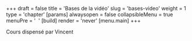 +++
draft = false
title = 'Bases de la vidéo'
slug = 'bases-video'
weight = 1
type = 'chapter'
[params]
    alwaysopen = false
    collapsibleMenu = true
    menuPre = '&nbsp;<i class="fa-solid fa-photo-film"></i>&nbsp;'
[build]
  render = 'never'
[menu.main]
+++

Cours dispensé par Vincent